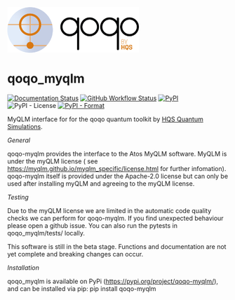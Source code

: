<img src="qoqo_Logo_vertical_color.png" alt="qoqo logo" width="300" />


# qoqo_myqlm
[![Documentation Status](https://readthedocs.org/projects/qoqo_myqlm/badge/?version=latest)](https://qoqo-myqlm.readthedocs.io/en/latest/?badge=latest)
[![GitHub Workflow Status](https://github.com/HQSquantumsimulations/qoqo_myqlm/workflows/ci_tests/badge.svg)](https://github.com/HQSquantumsimulations/qoqo_myqlm/actions)
[![PyPI](https://img.shields.io/pypi/v/qoqo_myqlm)](https://pypi.org/project/qoqo_myqlm/)
![PyPI - License](https://img.shields.io/pypi/l/qoqo_myqlm)
[![PyPI - Format](https://img.shields.io/pypi/format/qoqo_myqlm)](https://pypi.org/project/qoqo_myqlm/)

MyQLM interface for for the qoqo quantum toolkit by [HQS Quantum Simulations](https://quantumsimulations.de).

_General_

qoqo-myqlm provides the interface to the Atos MyQLM software.
MyQLM is under the myQLM license ( see https://myqlm.github.io/myqlm_specific/license.html for further infomation).
qoqo-myqlm itself is provided under the Apache-2.0 license but can only be used after installing myQLM and agreeing to the myQLM license.

_Testing_

Due to the myQLM license we are limited in the automatic code quality checks we can perform for qoqo-myqlm. If you find unexpected behaviour please open a github issue. You can also run the pytests in qoqo_myqlm/tests/ locally.

This software is still in the beta stage. Functions and documentation are not yet complete and breaking changes can occur.

_Installation_

qoqo_myqlm is available on PyPi (https://pypi.org/project/qoqo-myqlm/), and can be installed via pip:
pip install qoqo-myqlm
